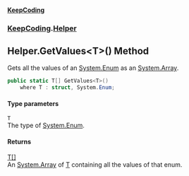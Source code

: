 #### [KeepCoding](index.md 'index')
### [KeepCoding](KeepCoding.md 'KeepCoding').[Helper](Helper.md 'KeepCoding.Helper')
## Helper.GetValues&lt;T&gt;() Method
Gets all the values of an [System.Enum](https://docs.microsoft.com/en-us/dotnet/api/System.Enum 'System.Enum') as an [System.Array](https://docs.microsoft.com/en-us/dotnet/api/System.Array 'System.Array').  
```csharp
public static T[] GetValues<T>()
    where T : struct, System.Enum;
```
#### Type parameters
<a name='KeepCoding_Helper_GetValues_T_()_T'></a>
`T`  
The type of [System.Enum](https://docs.microsoft.com/en-us/dotnet/api/System.Enum 'System.Enum').
  
#### Returns
[T](Helper_GetValues_T_().md#KeepCoding_Helper_GetValues_T_()_T 'KeepCoding.Helper.GetValues&lt;T&gt;().T')[[]](https://docs.microsoft.com/en-us/dotnet/api/System.Array 'System.Array')  
An [System.Array](https://docs.microsoft.com/en-us/dotnet/api/System.Array 'System.Array') of [T](Helper_GetValues_T_().md#KeepCoding_Helper_GetValues_T_()_T 'KeepCoding.Helper.GetValues&lt;T&gt;().T') containing all the values of that enum.

